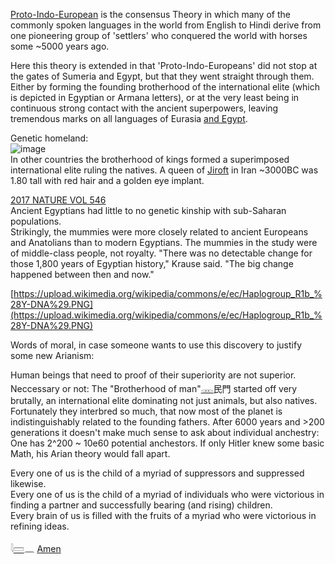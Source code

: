 [Proto-Indo-European](https://en.wikipedia.org/wiki/Proto-Indo-European_language) is the consensus Theory in which many of the commonly spoken languages in the world from English to Hindi derive from one pioneering group of 'settlers' who conquered the world with horses some ~5000 years ago.  

Here this theory is extended in that 'Proto-Indo-Europeans' did not stop at the gates of Sumeria and Egypt, but that they went straight through them. Either by forming the founding brotherhood of the international elite (which is depicted in Egyptian or Armana letters), or at the very least being in continuous strong contact with the ancient superpowers, leaving tremendous marks on all languages of Eurasia [and Egypt](Highlights).  


Genetic homeland:  
![image](https://user-images.githubusercontent.com/516118/34798436-5a1743aa-f65c-11e7-94a8-0f7ecaf3addf.png)  
In other countries the brotherhood of kings formed a superimposed international elite ruling the natives. A queen of [Jiroft](https://en.wikipedia.org/wiki/Jiroft_culture) in Iran ~3000BC was 1.80 tall with red hair and a golden eye implant.  

[2017 NATURE VOL 546](https://www.nature.com/polopoly_fs/1.22069!/menu/main/topColumns/topLeftColumn/pdf/546017a.pdf)  
Ancient Egyptians had little to no genetic kinship with sub-Saharan populations.  
Strikingly, the mummies were more closely related to ancient Europeans and Anatolians than to modern Egyptians. The mummies in the study were of middle-class people, not royalty. "There was no detectable change for those 1,800 years of Egyptian history," Krause said. "The big change happened between then and now."  

[https://upload.wikimedia.org/wikipedia/commons/e/ec/Haplogroup_R1b_%28Y-DNA%29.PNG](https://upload.wikimedia.org/wikipedia/commons/e/ec/Haplogroup_R1b_%28Y-DNA%29.PNG)  

Words of moral, in case someone wants to use this discovery to justify some new Arianism:  

Human beings that need to proof of their superiority are not superior.  
Neccessary or not: The "Brotherhood of man"[𓋊](𓋊)民門 started off very brutally, an international elite dominating not just animals, but also natives. Fortunately they interbred so much, that now most of the planet is indistinguishably related to the founding fathers. After 6000 years and >200 generations it doesn't make much sense to ask about individual anchestry: One has 2^200 ~ 10e60 potential anchestors. If only Hitler knew some basic Math, his Arian theory would fall apart.  

Every one of us is the child of a myriad of suppressors and suppressed likewise.  
Every one of us is the child of a myriad of individuals who were victorious in finding a partner and successfully bearing (and rising) children.  
Every brain of us is filled with the fruits of a myriad who were victorious in refining ideas.  

𓇋[𓏠](𓏠)𓈖 [Amen](Amen)  